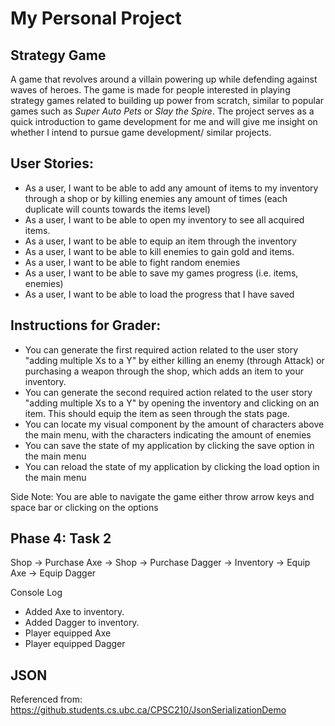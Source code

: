 # My Personal Project

## Strategy Game
A game that revolves around a villain powering up while defending against waves
of heroes. The game is made for people interested in playing strategy games related
to building up power from scratch, similar to popular games such as *Super Auto Pets* or *Slay the Spire*.
The project serves as a quick introduction to game development for me and will give me insight on
whether I intend to pursue game development/ similar projects.

## **User Stories:**
- As a user, I want to be able to add any amount of items to my inventory through a shop or by killing enemies any amount of times
  (each duplicate will counts towards the items level)
- As a user, I want to be able to open my inventory to see all acquired items.
- As a user, I want to be able to equip an item through the inventory
- As a user, I want to be able to kill enemies to gain gold and items.
- As a user, I want to be able to fight random enemies
- As a user, I want to be able to save my games progress (i.e. items, enemies)
- As a user, I want to be able to load the progress that I have saved

## **Instructions for Grader:**
- You can generate the first required action related to the user story "adding multiple Xs to a Y" by either killing an enemy (through Attack) or purchasing a weapon through the shop, which adds an item to your inventory.
- You can generate the second required action related to the user story "adding multiple Xs to a Y" by opening the inventory and clicking on an item. This should equip the item as seen through the stats page.
- You can locate my visual component by the amount of characters above the main menu, with the characters indicating the amount of enemies
- You can save the state of my application by clicking the save option in the main menu
- You can reload the state of my application by clicking the load option in the main menu

Side Note: You are able to navigate the game either throw arrow keys and space bar or clicking on the options

## **Phase 4: Task 2**
Shop -> Purchase Axe -> Shop -> Purchase Dagger -> Inventory -> Equip Axe -> Equip Dagger

Console Log
- Added Axe to inventory.
- Added Dagger to inventory.
- Player equipped Axe
- Player equipped Dagger

## **JSON**
Referenced from: https://github.students.cs.ubc.ca/CPSC210/JsonSerializationDemo
